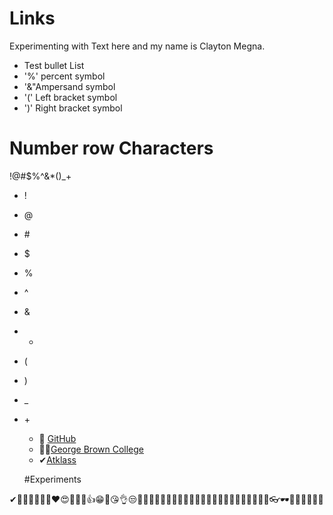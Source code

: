 # Links

Experimenting with Text here and my name is Clayton Megna.


* Test bullet List
* '%' percent symbol
* '&"Ampersand symbol
* '(' Left bracket symbol
* ')' Right bracket symbol

# Number row Characters
!@#$%^&*()_+
* !
* @
* \#
* $
* %
* ^
* &
* *
* (
* )
* _
* \+

  * 💾 [GitHub](https://github.com)
  * 👨‍🎓[George Brown College](https://www.georgebrown.ca)
  * ✔[Atklass](https://atklass.com)

  #Experiments

✔👨‍🎓💾😊😂🤣❤😍🤦‍♀️🙌👍😁💕😘👌😒🤦‍♂️🤷‍♀️🐱‍👤🐱‍🏍🐱‍💻🐱‍🐉🐱‍👓🐱‍🚀👀🎂🎉🌹💋👏✨👓🕶🦺🥽🥼🧥👔👕
